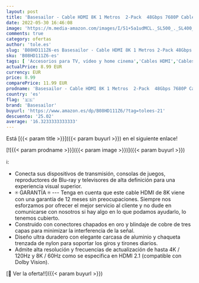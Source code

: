 ```yaml
---
layout: post
title: 'Basesailor - Cable HDMI 8K 1 Metros  2-Pack  48Gbps 7680P Cable HDMI 2.1 Ultra Alta Velocidad para Samsung QLED Apple TV Sony LG Playstation PS4 PS5 Nintendo Switch Xbox One X y Más HDMI 2.0/4K 120Hz Compatible M'
date: 2022-05-30 16:46:08
image: 'https://m.media-amazon.com/images/I/51+5a1udMCL._SL500_._SL400_.jpg'
comments: true
category: ofertas
author: 'tole.es'
slug: 'B08HD111Z6-es Basesailor - Cable HDMI 8K 1 Metros 2-Pack 48Gbps 7680P...'
sku: 'B08HD111Z6-es'
tags: [ 'Accesorios para TV, vídeo y home cinema','Cables HDMI','Cables para TV, vídeo y home cinema','Electrónica','TV, vídeo y home cinema','basesailor','nintendo','playstation','ps4','ps5','xbox','🇪🇸', ]
actualPrice: 8.99 EUR
currency: EUR
price: 8.99
comparePrice: 11.99 EUR
prodname: 'Basesailor - Cable HDMI 8K 1 Metros  2-Pack  48Gbps 7680P Cable HDMI 2.1 Ultra Alta Velocidad para Samsung QLED Apple TV Sony LG Playstation PS4 PS5 Nintendo Switch Xbox One X y Más HDMI 2.0/4K 120Hz Compatible M'
country: 'es'
flag: '🇪🇸'
brand: 'Basesailor'
buyurl: 'https://www.amazon.es/dp/B08HD111Z6/?tag=tolees-21'
descuento: '25.02'
average: '16.3233333333333'
---
```


Está [{{< param title >}}]({{< param buyurl >}}) en el siguiente enlace!

[![{{< param prodname >}}]({{< param image >}})]({{< param buyurl >}})

ℹ️:

- Conecta sus dispositivos de transmisión, consolas de juegos, reproductores de Blu-ray y televisores de alta definición para una experiencia visual superior.
- ⍟ GARANTÍA ⍟ --- Tenga en cuenta que este cable HDMI de 8K viene con una garantía de 12 meses sin preocupaciones. Siempre nos esforzamos por ofrecer el mejor servicio al cliente y no dude en comunicarse con nosotros si hay algo en lo que podamos ayudarlo, lo tenemos cubierto.
- Construido con conectores chapados en oro y blindaje de cobre de tres capas para minimizar la interferencia de la señal.
- Diseño ultra duradero con elegante carcasa de aluminio y chaqueta trenzada de nylon para soportar los giros y tirones diarios.
- Admite alta resolución y frecuencias de actualización de hasta 4K / 120Hz y 8K / 60Hz como se especifica en HDMI 2.1 (compatible con Dolby Vision).

[🛒 Ver la oferta!!]({{< param buyurl >}})

